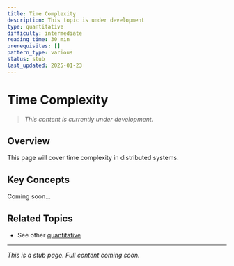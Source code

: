 ```yaml
---
title: Time Complexity
description: This topic is under development
type: quantitative
difficulty: intermediate
reading_time: 30 min
prerequisites: []
pattern_type: various
status: stub
last_updated: 2025-01-23
---
```



# Time Complexity

> *This content is currently under development.*

## Overview

This page will cover time complexity in distributed systems.

## Key Concepts

Coming soon...

## Related Topics

- See other [quantitative](/index/)

---

*This is a stub page. Full content coming soon.*
